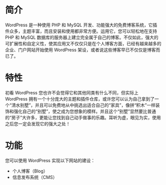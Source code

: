 # 简介 #

WordPress 是一种使用 PHP 和 MySQL 开发、功能强大的免费博客系统，它插件众多，主题丰富，而且安装和使用都非常方便。运用它，您可以轻松地在支持 PHP 和 MySQL 数据库的服务器上建立完全属于自己的博客。不仅如此，强大的可扩展性和自定义性，使其应用又不仅仅只是在个人博客方面，已经有越来越多的企业、门户网站开始使用 WordPress 架设，或者说这些博客早已不仅仅是博客而已了。

# 特性 #

初看 WordPress 您也许不会觉得它和其他同类有什么不同，但实际上 WordPress 拥有一个十分庞大的主题和插件仓库，或许您可以认为自己拿到了一个“清水别墅”，并且可以免费地从中挑选出适合自己的“家具”，像拼“积木”一样装饰和强化自己的“别墅”，使之成为您想象的模样。并且这个“别墅”显然要比普通的“房子”大许多，更能让您找到自己动手做事的乐趣。耳听为虚，眼见为实，使用之后您一定会发现它的强大之处！


# 功能 #

您可以使用 WordPress 实现以下网站的建设：
  * 个人博客（Blog）
  * 信息发布系统（CMS）